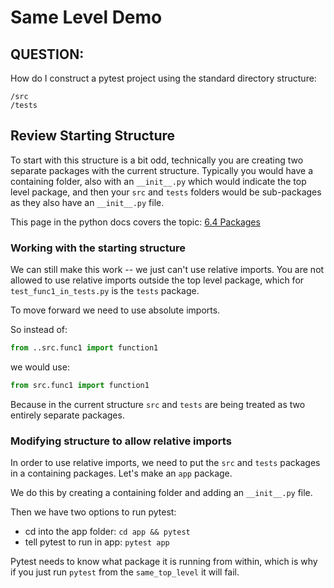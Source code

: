 # Same Level Demo

## QUESTION:
How do I construct a pytest project using the  standard directory structure:

```text
/src
/tests
```

## Review Starting Structure

To start with this structure is a bit odd, technically you are creating two separate packages
with the current structure. Typically you would have a containing folder, also with an `__init__.py`
which would indicate the top level package, and then your `src` and `tests` folders would be
sub-packages as they also have an `__init__.py` file.

This page in the python docs covers the topic: [6.4 Packages](https://docs.python.org/3/tutorial/modules.html)

### Working with the starting structure

We can still make this work -- we just can't use relative imports. You are not allowed
to use relative imports outside the top level package, which for `test_func1_in_tests.py`
is the `tests` package.

To move forward we need to use absolute imports.

So instead of:

```python
from ..src.func1 import function1
```

we would use:

```python
from src.func1 import function1
```

Because in the current structure `src` and `tests` are being treated as two entirely
separate packages.

### Modifying structure to allow relative imports

In order to use relative imports, we need to put the `src` and `tests`
packages in a containing packages. Let's make an `app` package.

We do this by creating a containing folder and adding an `__init__.py` file.

Then we have two options to run pytest:

- cd into the app folder: `cd app && pytest`
- tell pytest to run in app: `pytest app`

Pytest needs to know what package it is running from within, which is why if you just
run `pytest` from the `same_top_level` it will fail.

